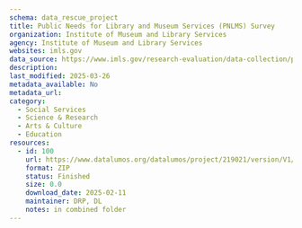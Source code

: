 ```yaml
---
schema: data_rescue_project 
title: Public Needs for Library and Museum Services (PNLMS) Survey
organization: Institute of Museum and Library Services
agency: Institute of Museum and Library Services
websites: imls.gov
data_source: https://www.imls.gov/research-evaluation/data-collection/public-needs-library-and-museum-services-survey
description: 
last_modified: 2025-03-26
metadata_available: No
metadata_url: 
category:
  - Social Services 
  - Science & Research 
  - Arts & Culture 
  - Education 
resources:
  - id: 100
    url: https://www.datalumos.org/datalumos/project/219021/version/V1/view
    format: ZIP
    status: Finished
    size: 0.0
    download_date: 2025-02-11
    maintainer: DRP, DL
    notes: in combined folder
---
```

